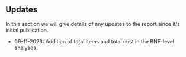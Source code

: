 ## Updates

In this section we will give details of any updates to the report since it's initial publication.

  *	09-11-2023: Addition of total items and total cost in the BNF-level analyses.
